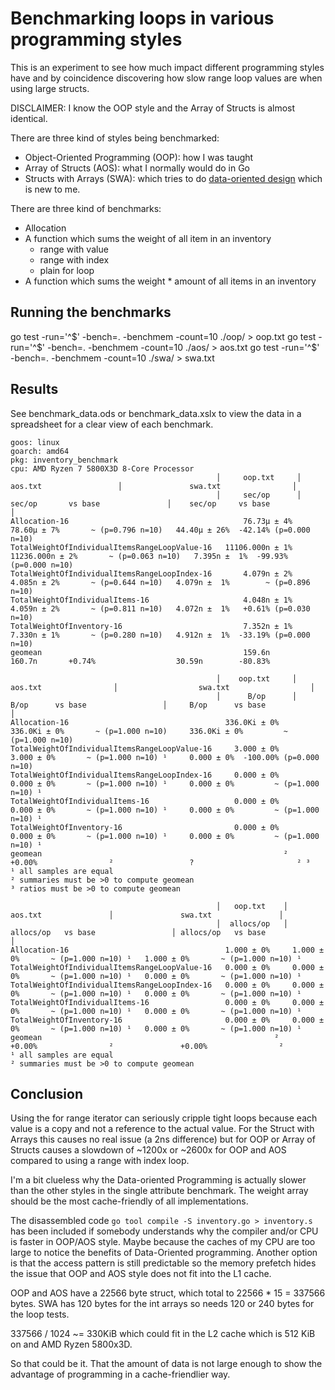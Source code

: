 # Benchmarking loops in various programming styles

This is an experiment to see how much impact different programming styles have and by coincidence discovering
how slow range loop values are when using large structs.

DISCLAIMER: I know the OOP style and the Array of Structs is almost identical.

There are three kind of styles being benchmarked:

- Object-Oriented Programming (OOP): how I was taught
- Array of Structs (AOS): what I normally would do in Go
- Structs with Arrays (SWA): which tries to do [data-oriented design](https://en.wikipedia.org/wiki/Data-oriented_design) which is new to me. 

There are three kind of benchmarks:

- Allocation
- A function which sums the weight of all item in an inventory
  - range with value
  - range with index
  - plain for loop
- A function which sums the weight * amount of all items in an inventory

## Running the benchmarks

go test -run='^$' -bench=. -benchmem -count=10 ./oop/ > oop.txt
go test -run='^$' -bench=. -benchmem -count=10 ./aos/ > aos.txt
go test -run='^$' -bench=. -benchmem -count=10 ./swa/ > swa.txt

## Results

See benchmark_data.ods or benchmark_data.xslx to view the data in a spreadsheet for a clear view of each benchmark.

```text
goos: linux
goarch: amd64
pkg: inventory_benchmark
cpu: AMD Ryzen 7 5800X3D 8-Core Processor           
                                              │     oop.txt     │                aos.txt                 │               swa.txt                │
                                              │     sec/op      │     sec/op       vs base               │    sec/op     vs base                │
Allocation-16                                       76.73µ ± 4%       78.60µ ± 7%       ~ (p=0.796 n=10)   44.40µ ± 26%  -42.14% (p=0.000 n=10)
TotalWeightOfIndividualItemsRangeLoopValue-16   11106.000n ± 1%   11236.000n ± 2%       ~ (p=0.063 n=10)   7.395n ±  1%  -99.93% (p=0.000 n=10)
TotalWeightOfIndividualItemsRangeLoopIndex-16       4.079n ± 2%       4.085n ± 2%       ~ (p=0.644 n=10)   4.079n ±  1%        ~ (p=0.896 n=10)
TotalWeightOfIndividualItems-16                     4.048n ± 1%       4.059n ± 2%       ~ (p=0.811 n=10)   4.072n ±  1%   +0.61% (p=0.030 n=10)
TotalWeightOfInventory-16                           7.352n ± 1%       7.330n ± 1%       ~ (p=0.280 n=10)   4.912n ±  1%  -33.19% (p=0.000 n=10)
geomean                                             159.6n            160.7n       +0.74%                  30.59n        -80.83%

                                              │    oop.txt     │                aos.txt                │                  swa.txt                  │
                                              │      B/op      │     B/op      vs base                 │     B/op      vs base                     │
Allocation-16                                   336.0Ki ± 0%     336.0Ki ± 0%       ~ (p=1.000 n=10)     336.0Ki ± 0%         ~ (p=1.000 n=10)
TotalWeightOfIndividualItemsRangeLoopValue-16     3.000 ± 0%       3.000 ± 0%       ~ (p=1.000 n=10) ¹     0.000 ± 0%  -100.00% (p=0.000 n=10)
TotalWeightOfIndividualItemsRangeLoopIndex-16     0.000 ± 0%       0.000 ± 0%       ~ (p=1.000 n=10) ¹     0.000 ± 0%         ~ (p=1.000 n=10) ¹
TotalWeightOfIndividualItems-16                   0.000 ± 0%       0.000 ± 0%       ~ (p=1.000 n=10) ¹     0.000 ± 0%         ~ (p=1.000 n=10) ¹
TotalWeightOfInventory-16                         0.000 ± 0%       0.000 ± 0%       ~ (p=1.000 n=10) ¹     0.000 ± 0%         ~ (p=1.000 n=10) ¹
geomean                                                      ²                 +0.00%                ²                 ?                       ² ³
¹ all samples are equal
² summaries must be >0 to compute geomean
³ ratios must be >0 to compute geomean

                                              │   oop.txt    │               aos.txt               │               swa.txt               │
                                              │  allocs/op   │ allocs/op   vs base                 │ allocs/op   vs base                 │
Allocation-16                                   1.000 ± 0%     1.000 ± 0%       ~ (p=1.000 n=10) ¹   1.000 ± 0%       ~ (p=1.000 n=10) ¹
TotalWeightOfIndividualItemsRangeLoopValue-16   0.000 ± 0%     0.000 ± 0%       ~ (p=1.000 n=10) ¹   0.000 ± 0%       ~ (p=1.000 n=10) ¹
TotalWeightOfIndividualItemsRangeLoopIndex-16   0.000 ± 0%     0.000 ± 0%       ~ (p=1.000 n=10) ¹   0.000 ± 0%       ~ (p=1.000 n=10) ¹
TotalWeightOfIndividualItems-16                 0.000 ± 0%     0.000 ± 0%       ~ (p=1.000 n=10) ¹   0.000 ± 0%       ~ (p=1.000 n=10) ¹
TotalWeightOfInventory-16                       0.000 ± 0%     0.000 ± 0%       ~ (p=1.000 n=10) ¹   0.000 ± 0%       ~ (p=1.000 n=10) ¹
geomean                                                    ²               +0.00%                ²               +0.00%                ²
¹ all samples are equal
² summaries must be >0 to compute geomean
```

## Conclusion

Using the for range iterator can seriously cripple tight loops because each value is a copy and not a reference to the 
actual value. For the Struct with Arrays this causes no real issue (a 2ns difference) but for OOP or Array of Structs 
causes a slowdown of ~1200x or ~2600x for OOP and AOS compared to using a range with index loop.

I'm a bit clueless why the Data-oriented Programming is actually slower than the other styles in the single attribute
benchmark. The weight array should be the most cache-friendly of all implementations.

The disassembled code `go tool compile -S inventory.go > inventory.s` has been included if somebody understands why
the compiler and/or CPU is faster in OOP/AOS style. Maybe because the caches of my CPU are too large to notice
the benefits of Data-Oriented programming. Another option is that the access pattern is still predictable so the 
memory prefetch hides the issue that OOP and AOS style does not fit into the L1 cache.

OOP and AOS have a 22566 byte struct, which total to 22566 * 15 = 337566 bytes.
SWA has 120 bytes for the int arrays so needs 120 or 240 bytes for the loop tests.

337566 / 1024 ~= 330KiB which could fit in the L2 cache which is 512 KiB on and AMD Ryzen 5800x3D.

So that could be it. That the amount of data is not large enough to show the advantage of programming in a 
cache-friendlier way.